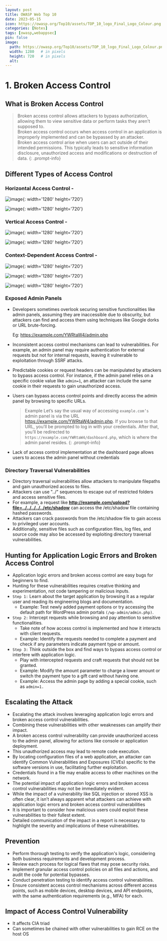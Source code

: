 ```yaml
---
layout: post
title: OWASP Web Top 10 
date: 2023-05-15
icon: https://owasp.org/Top10/assets/TOP_10_logo_Final_Logo_Colour.png
categories: [Notes]
tags: [owasp,webappsec]
pin: false
image:
  path: https://owasp.org/Top10/assets/TOP_10_logo_Final_Logo_Colour.png
  width: 1280   # in pixels
  height: 720   # in pixels
  alt: 
---
```


# 1. Broken Access Control

## What is Broken Access Control

>Broken access control allows attackers to bypass authorization, allowing them to view sensitive data or perform tasks they aren't supposed to.<br>
Broken access control occurs when access control in an application is improperly implemented and can be bypassed by an attacker.<br>
Broken access control arise when users can act outside of their intended permissions. This typically leads to sensitive information disclosure, unauthorized access and modifications or destruction of data.
{: .prompt-info}

## Different Types of Access Control

### Horizontal Access Control -

![image](https://i.postimg.cc/rsXKm8rZ/screenshot-234.jpg){: width='1280' height='720'}

![image](https://i.postimg.cc/gj28dcb9/screenshot-235.jpg){: width='1280' height='720'}

### Vertical Access Control -

![image](https://i.postimg.cc/bwrGvV5n/screenshot-237.jpg){: width='1280' height='720'}

![image](https://i.postimg.cc/tC5RWd6z/screenshot-236.jpg){: width='1280' height='720'}

### Context-Dependent Access Control -

![image](https://i.postimg.cc/XYtvYjdM/screenshot-238.jpg){: width='1280' height='720'}

![image](https://i.postimg.cc/K8b2q1P8/screenshot-239.jpg){: width='1280' height='720'}

![image](https://i.postimg.cc/0jLwRY83/screenshot-240.jpg){: width='1280' height='720'}

### Exposed Admin Panels

- Developers sometimes overlook securing sensitive functionalities like admin panels, assuming they are inaccessible due to obscurity, but attackers can find and access them using techniques like Google dorks or URL brute-forcing.
    
    Eg: https://example.com/YWRtaW4/admin.php
    
- Inconsistent access control mechanisms can lead to vulnerabilities. For example, an admin panel may require authentication for external requests but not for internal requests, leaving it vulnerable to exploitation through SSRF attacks.
- Predictable cookies or request headers can be manipulated by attackers to bypass access control. For instance, if the admin panel relies on a specific cookie value like `admin=1`, an attacker can include the same cookie in their requests to gain unauthorized access.
- Users can bypass access control points and directly access the admin panel by browsing to specific URLs.
    

   > Example
    Let’s say the usual way of accessing `example.com’s` admin panel is
    via the URL https://example.com/YWRtaW4/admin.php. If you browse to that
    URL, you’ll be prompted to log in with your credentials. After that, you’ll
    be redirected to `https://example.com/YWRtaW4/dashboard.php`, which is where
    the admin panel resides.
    {: .prompt-info}
    
- Lack of access control implementation at the dashboard page allows users to access the admin panel without credentials

### Directory Traversal Vulnerabilities

- Directory traversal vulnerabilities allow attackers to manipulate filepaths and gain unauthorized access to files.
- Attackers can use "../" sequences to escape out of restricted folders and access sensitive files.
- For example, a request like **http://example.com/upload?file=../../../../../etc/shadow** can access the /etc/shadow file containing hashed passwords.
- Attackers can crack passwords from the /etc/shadow file to gain access to privileged user accounts.
- Additionally, sensitive files such as configuration files, log files, and source code may also be accessed by exploiting directory traversal vulnerabilities.

## Hunting for Application Logic Errors and Broken Access Control

- Application logic errors and broken access control are easy bugs for beginners to find.
- Hunting for these vulnerabilities requires creative thinking and experimentation, not code tampering or malicious inputs.
- `Step 1:` Learn about the target application by browsing it as a regular user and reading its engineering blogs and documentation.
    - Example: Test newly added payment options or try accessing the default path for WordPress admin portals `(/wp-admin/admin.php)`.
- `Step 2:` Intercept requests while browsing and pay attention to sensitive functionalities.
    - Take note of how access control is implemented and how it interacts with client requests.
    - Example: Identify the requests needed to complete a payment and check if any parameters indicate payment type or amount.
- `Step 3:` Think outside the box and find ways to bypass access control or interfere with application logic.
    - Play with intercepted requests and craft requests that should not be granted.
    - Example: Modify the amount parameter to charge a lower amount or switch the payment type to a gift card without having one.
    - Example: Access the admin page by adding a special cookie, such as `admin=1.`

## Escalating the Attack

- Escalating the attack involves leveraging application logic errors and broken access control vulnerabilities.
- Combining these vulnerabilities with other weaknesses can amplify their impact.
- A broken access control vulnerability can provide unauthorized access to the admin panel, allowing for actions like console or application deployment.
- This unauthorized access may lead to remote code execution.
- By locating configuration files of a web application, an attacker can identify Common Vulnerabilities and Exposures (CVEs) specific to the software versions in use, facilitating further exploitation.
- Credentials found in a file may enable access to other machines on the network.
- The potential impact of application logic errors and broken access control vulnerabilities may not be immediately evident.
- While the impact of a vulnerability like SQL injection or stored XSS is often clear, it isn’t always apparent what attackers can achieve with application logic errors and broken access control vulnerabilities
- It is important to consider how malicious users could exploit these vulnerabilities to their fullest extent.
- Detailed communication of the impact in a report is necessary to highlight the severity and implications of these vulnerabilities.

## Prevention

- Perform thorough testing to verify the application's logic, considering both business requirements and development process.
- Review each process for logical flaws that may pose security risks.
- Implement granular access control policies on all files and actions, and audit the code for potential bypasses.
- Conduct penetration testing to identify access control vulnerabilities.
- Ensure consistent access control mechanisms across different access points, such as mobile devices, desktop devices, and API endpoints, with the same authentication requirements (e.g., MFA) for each.

## Impact of Access Control Vulnerability

- It affects CIA triad
- Can sometimes be chained with other vulnerabilities to gain RCE on the host OS